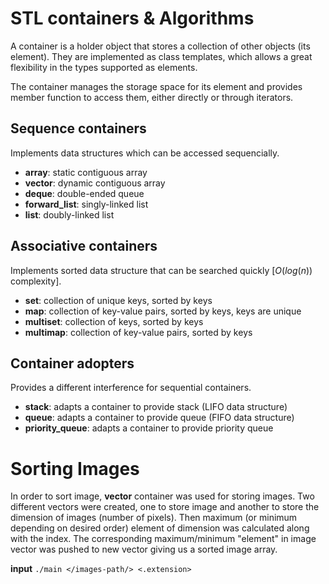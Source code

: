 # STL containers & Algorithms

A container is a holder object that stores a collection of other objects (its element). They are implemented as class templates, which allows a great flexibility in the types supported as elements.

The container manages the storage space for its element and provides member function to access them, either directly or through iterators.

## Sequence containers

Implements data structures which can be accessed sequencially.

- **array**: static contiguous array
- **vector**: dynamic contiguous array
- **deque**: double-ended queue
- **forward_list**: singly-linked list
- **list**: doubly-linked list

## Associative containers

Implements sorted data structure that can be searched quickly [$O(log(n))$ complexity].

- **set**: collection of unique keys, sorted by keys
- **map**: collection of key-value pairs, sorted by keys, keys are unique
- **multiset**: collection of keys, sorted by keys
- **multimap**: collection of key-value pairs, sorted by keys

## Container adopters

Provides a different interference for sequential containers.

- **stack**: adapts a container to provide stack (LIFO data structure)
- **queue**: adapts a container to provide queue (FIFO data structure)
- **priority_queue**: adapts a container to provide priority queue

# Sorting Images

In order to sort image, **vector** container was used for storing images. Two different vectors were created, one to store image and another to store the dimension of images (number of pixels). Then maximum (or minimum depending on desired order) element of dimension was calculated along with the index. The corresponding maximum/minimum "element" in image vector was pushed to new vector giving us a sorted image array.

**input** `./main </images-path/> <.extension>`